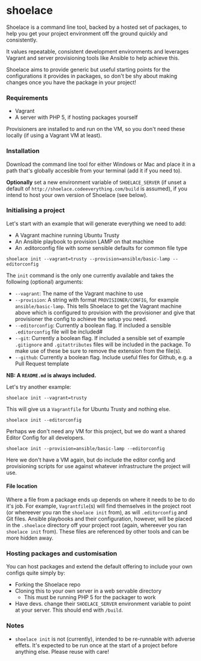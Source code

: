 # shoelace

Shoelace is a command line tool, backed by a hosted set of packages, to help you get your project environment off the ground quickly and consistently.

It values repeatable, consistent development environments and leverages Vagrant and server provisioning tools like Ansible to help achieve this.

Shoelace aims to provide generic but useful starting points for the configurations it provides in packages, so don't be shy about making changes once you have the package in your project!

### Requirements

- Vagrant
- A server with PHP 5, if hosting packages yourself

Provisioners are installed to and run on the VM, so you don't need these locally (if using a Vagrant VM at least).

### Installation

Download the command line tool for either Windows or Mac and place it in a path that's globally accesible from your terminal (add it if you need to).

**Optionally** set a new environment variable of `SHOELACE_SERVER` (if unset a default of `http://shoelace.codeeverything.com/build` is assumed), if you intend to host your own version of Shoelace (see below).

### Initialising a project

Let's start with an example that will generate everything we need to add:
- A Vagrant machine running Ubuntu Trusty
- An Ansible playbook to provision LAMP on that machine
- An .editorconfig file with some sensible defaults for common file type

`shoelace init --vagrant=trusty --provision=ansible/basic-lamp --editorconfig`

The `init` command is the only one currently available and takes the following (optional) arguments:
- `--vagrant`: The name of the Vagrant machine to use
- `--provision`: A string with format `PROVISIONER/CONFIG`, for example `ansible/basic-lamp`. This tells Shoelace to get the Vagrant machine above which is configured to provision with the provisioner and give that provisioner the config to achieve the setup you need.
- `--editorconfig`: Currently a boolean flag. If included a sensible `.editorconfig` file will be included#
- `--git`: Currently a boolean flag. If included a sensible set of example `.gitignore` and `.gitattributes` files will be included in the package. To make use of these be sure to remove the extension from the file(s).
- `--github`: Currently a boolean flag. Include useful files for Github, e.g. a Pull Request template

**NB: A `README.md` is always included.**

Let's try another example:

`shoelace init --vagrant=trusty`

This will give us a `Vagrantfile` for Ubuntu Trusty and nothing else.

`shoelace init --editorconfig`

Perhaps we don't need any VM for this project, but we do want a shared Editor Config for all developers.

`shoelace init --provision=ansible/basic-lamp --editorconfig`

Here we don't have a VM again, but do include the editor config and provisioning scripts for use against whatever infrastructure the project will use.

#### File location

Where a file from a package ends up depends on where it needs to be to do it's job. For example, `Vagrantfile`(s) will find themselves in the project root (or whereever you ran the `shoelace init` from), as will `.editorconfig` and Git files. Ansible playbooks and their configuration, however, will be placed in the `.shoelace` directory off your project root (again, whereever you ran `shoelace init` from). These files are referenced by other tools and can be more hidden away.

### Hosting packages and customisation

You can host packages and extend the default offering to include your own configs quite simply by:
- Forking the Shoelace repo
- Cloning this to your own server in a web servable directory
  - This must be running PHP 5 for the packager to work
- Have devs. change their `SHOELACE_SERVER` environment variable to point at your server. This should end with `/build`.

### Notes

- `shoelace init` is not (currently), intended to be re-runnable with adverse effets. It's expected to be run once at the start of a project before anything else. Please reuse with care!
